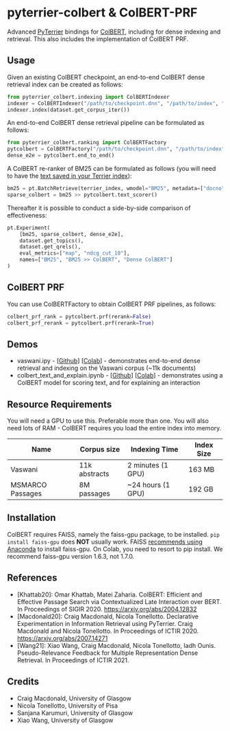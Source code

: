 # pyterrier-colbert & ColBERT-PRF

Advanced [PyTerrier](https://github.com/terrier-org/pyterrier) bindings for [ColBERT](https://github.com/stanford-futuredata/ColBERT/tree/v0.2), including for dense indexing and retrieval. This also includes the implementation of ColBERT PRF. 


## Usage

Given an existing ColBERT checkpoint, an end-to-end ColBERT dense retrieval index can be created as follows:

```python
from pyterrier_colbert.indexing import ColBERTIndexer
indexer = ColBERTIndexer("/path/to/checkpoint.dnn", "/path/to/index", "index_name")
indexer.index(dataset.get_corpus_iter())
```

An end-to-end ColBERT dense retrieval pipeline can be formulated as follows:

```python
from pyterrier_colbert.ranking import ColBERTFactory
pytcolbert = ColBERTFactory("/path/to/checkpoint.dnn", "/path/to/index", "index_name")
dense_e2e = pytcolbert.end_to_end()
```

A ColBERT re-ranker of BM25 can be formulated as follows (you will need to have the [text saved in your Terrier index](https://pyterrier.readthedocs.io/en/latest/text.html)):

```python
bm25 = pt.BatchRetrieve(terrier_index, wmodel="BM25", metadata=["docno", "text"])
sparse_colbert = bm25 >> pytcolbert.text_scorer()
```

Thereafter it is possible to conduct a side-by-side comparison of effectiveness:

```python
pt.Experiment(
    [bm25, sparse_colbert, dense_e2e],
    dataset.get_topics(),
    dataset.get_qrels(),
    eval_metrics=["map", "ndcg_cut_10"],
    names=["BM25", "BM25 >> ColBERT", "Dense ColBERT"]
)
```

## ColBERT PRF

You can use ColBERTFactory to obtain ColBERT PRF pipelines, as follows:
```python
colbert_prf_rank = pytcolbert.prf(rerank=False)
colbert_prf_rerank = pytcolbert.prf(rerank=True)
```

## Demos
 - vaswani.ipy - [[Github](vaswani.ipynb)] [[Colab](https://colab.research.google.com/github/cmacdonald/pyterrier_colbert/blob/main/vaswani.ipynb)] - demonstrates end-to-end dense retrieval and indexing on the Vaswani corpus (~11k documents)
 - colbert_text_and_explain.ipynb - [[Github](colbert_text_and_explain.ipynb)] [[Colab](https://colab.research.google.com/github/cmacdonald/pyterrier_colbert/blob/main/colbert_text_and_explain.ipynb)] - demonstrates using a ColBERT model for scoring text, and for explaining an interaction

## Resource Requirements

You will need a GPU to use this. Preferable more than one. You will also need lots of RAM - ColBERT requires you load the entire index into memory.

| Name               | Corpus size   | Indexing Time         | Index Size |
| -------------------| ------------- | --------------------- | ---------- |
| Vaswani            | 11k abstracts | 2 minutes (1 GPU)     | 163 MB     |
| MSMARCO Passages   | 8M passages   | ~24 hours (1 GPU)     | 192 GB     |

## Installation

ColBERT requires FAISS, namely the faiss-gpu package, to be installed. `pip install faiss-gpu` does **NOT** usually work.
FAISS [recommends using Anaconda](https://github.com/facebookresearch/faiss/blob/master/INSTALL.md) to install faiss-gpu.
On Colab, you need to resort to pip install. We recommend faiss-gpu version 1.6.3, not 1.7.0.


## References

 - [Khattab20]: Omar Khattab, Matei Zaharia. ColBERT: Efficient and Effective Passage Search via Contextualized Late Interaction over BERT. In Proceedings of SIGIR 2020. https://arxiv.org/abs/2004.12832
 - [Macdonald20]: Craig Macdonald, Nicola Tonellotto. Declarative Experimentation in Information Retrieval using PyTerrier. Craig Macdonald and Nicola Tonellotto. In Proceedings of ICTIR 2020. https://arxiv.org/abs/2007.14271
 - [Wang21]: Xiao Wang, Craig Macdonald, Nicola Tonellotto, Iadh Ounis. Pseudo-Relevance Feedback for Multiple Representation Dense Retrieval. In Proceedings of ICTIR 2021.


## Credits

 - Craig Macdonald, University of Glasgow
 - Nicola Tonellotto, University of Pisa
 - Sanjana Karumuri, University of Glasgow
 - Xiao Wang, University of Glasgow